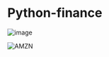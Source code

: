 # Python-finance
![image](https://user-images.githubusercontent.com/90658763/229385270-027906f4-07bd-4047-885a-1fce05a19456.png)

![AMZN](https://user-images.githubusercontent.com/90658763/229384681-4c63d711-f0a3-45fa-a635-b672c5ee8d6f.png)
